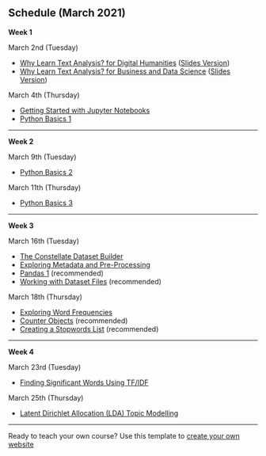 ## Schedule (March 2021)

**Week 1**

March 2nd (Tuesday)
* [Why Learn Text Analysis? for Digital Humanities](./why-dh.md) ([Slides Version](https://tinyurl.com/yabsasgp
)) 
* [Why Learn Text Analysis? for Business and Data Science](./why-ds.md) ([Slides Version](tinyurl.com/verqmpd))

March 4th (Thursday)
* [Getting Started with Jupyter Notebooks](../getting-started-with-jupyter.ipynb)
* [Python Basics 1](../python-basics-1.ipynb)
___
**Week 2**

March 9th (Tuesday)

* [Python Basics 2](../python-basics-2.ipynb)

March 11th (Thursday)

* [Python Basics 3](../python-basics-3.ipynb)
___
**Week 3**

March 16th (Tuesday)

* [The Constellate Dataset Builder](https://tdm-pilot.org/builder/)
* [Exploring Metadata and Pre-Processing](../exploring-metadata.ipynb)
* [Pandas 1](../pandas-1.ipynb) (recommended)
* [Working with Dataset Files](../working-with-dataset-files.ipynb) (recommended)

March 18th (Thursday)

* [Exploring Word Frequencies](../exploring-word-frequencies.ipynb)
* [Counter Objects](../counter-objects.ipynb) (recommended)
* [Creating a Stopwords List](../creating-stopwords-list.ipynb) (recommended)
___
**Week 4**

March 23rd (Tuesday)

* [Finding Significant Words Using TF/IDF](../finding-significant-terms.ipynb)

March 25th (Thursday)

* [Latent Dirichlet Allocation (LDA) Topic Modelling](../topic-modeling.ipynb)
___

Ready to teach your own course? Use this template to [create your own website](./create-your-own.md)